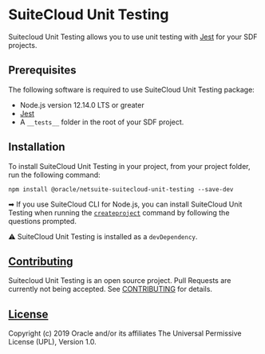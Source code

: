 # SuiteCloud Unit Testing
Suitecloud Unit Testing allows you to use unit testing with [Jest](https://jestjs.io/) for your SDF projects.

## Prerequisites
The following software is required to use SuiteCloud Unit Testing package:
- Node.js version 12.14.0 LTS or greater
- [Jest](https://jestjs.io/docs/en/getting-started.html)
- A `__tests__` folder in the root of your SDF project.

## Installation
To install SuiteCloud Unit Testing in your project, from your project folder, run the following command:
```
npm install @oracle/netsuite-suitecloud-unit-testing --save-dev
```

➡ If you use SuiteCloud CLI for Node.js, you can install SuiteCloud Unit Testing when running the [`createproject`](../../packages/node-cli/README.md/##Commands) command by following the questions prompted.

⚠ SuiteCloud Unit Testing is installed as a `devDependency`.

## [Contributing](../../CONTRIBUTING.md)
Suitecloud Unit Testing is an open source project. Pull Requests are currently not being accepted. See [CONTRIBUTING](../../CONTRIBUTING.md) for details.

## [License](../../LICENSE.txt)
Copyright (c) 2019 Oracle and/or its affiliates The Universal Permissive License (UPL), Version 1.0.